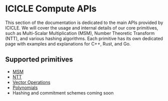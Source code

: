 # ICICLE Compute APIs

This section of the documentation is dedicated to the main APIs provided by ICICLE. We will cover the usage and internal details of our core primitives, such as Multi-Scalar Multiplication (MSM), Number Theoretic Transform (NTT), and various hashing algorithms. Each primitive has its own dedicated page with examples and explanations for C++, Rust, and Go.

## Supported primitives

- [MSM](./msm.md)
- [NTT](./ntt.md)
- [Vector Operations](./vec_ops.md)
- [Polynomials](../polynomials/overview.md)
- Hashing and commitment schemes coming soon
